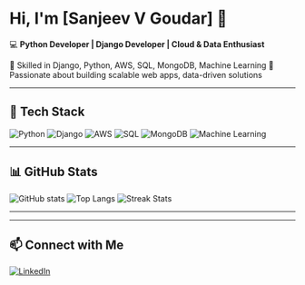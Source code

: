# Hi, I'm [Sanjeev V Goudar] 👋

💻 **Python Developer | Django Developer | Cloud & Data Enthusiast**  

🔹 Skilled in Django, Python, AWS, SQL, MongoDB, Machine Learning
🔹 Passionate about building scalable web apps, data-driven solutions



---

## 🔧 Tech Stack
![Python](https://img.shields.io/badge/Python-3776AB?style=flat&logo=python&logoColor=white)
![Django](https://img.shields.io/badge/Django-092E20?style=flat&logo=django&logoColor=white)
![AWS](https://img.shields.io/badge/AWS-232F3E?style=flat&logo=amazon-aws&logoColor=white)
![SQL](https://img.shields.io/badge/SQL-025E8C?style=flat&logo=postgresql&logoColor=white)
![MongoDB](https://img.shields.io/badge/MongoDB-4EA94B?style=flat&logo=mongodb&logoColor=white)
![Machine Learning](https://img.shields.io/badge/ML-FF6F00?style=flat&logo=tensorflow&logoColor=white)

---

## 📊 GitHub Stats
![GitHub stats](https://github-readme-stats.vercel.app/api?username=svgoudar&show_icons=true&theme=radical)
![Top Langs](https://github-readme-stats.vercel.app/api/top-langs/?username=svgoudar&layout=compact&theme=radical)
![Streak Stats](https://github-readme-streak-stats.herokuapp.com/?user=svgoudar&theme=radical)

---

---

## 📫 Connect with Me
[![LinkedIn](https://img.shields.io/badge/LinkedIn-blue?style=flat&logo=linkedin)](https://linkedin.com/in/sanjeev-v-goudar)  
